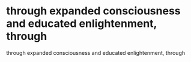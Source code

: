 # through expanded consciousness and educated enlightenment, through

through expanded consciousness and educated enlightenment, through